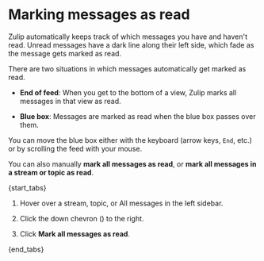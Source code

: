 # Marking messages as read

Zulip automatically keeps track of which messages you have and haven't
read. Unread messages have a dark line along their left side, which fade as
the message gets marked as read.

There are two situations in which messages automatically get marked as read.

* **End of feed**: When you get to the bottom of a view, Zulip marks all
  messages in that view as read.

* **Blue box**: Messages are marked as read when the blue box passes over
  them.

You can move the blue box either with the keyboard (arrow keys, `End`, etc.)
or by scrolling the feed with your mouse.

You can also manually **mark all messages as read**, or **mark all messages in a
stream or topic as read**.

{start_tabs}

1. Hover over a stream, topic, or All messages in the left sidebar.

1. Click the down chevron (<i class="fa fa-chevron-down"></i>) to the right.

1. Click **Mark all messages as read**.

{end_tabs}
